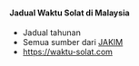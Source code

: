 #### Jadual Waktu Solat di Malaysia

- Jadual tahunan
- Semua sumber dari [JAKIM](http://www.e-solat.gov.my/index.php?siteId=24&pageId=24 "JAKIM")
- https://waktu-solat.com
